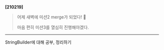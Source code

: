 **[210219]**



> 어제 새벽에 미션2 merge가 되었다!  🎉
>
> 마음 편히 미션3를 열심히 진행해야겠다.

---

StringBuilder에 대해 공부, 정리하기



